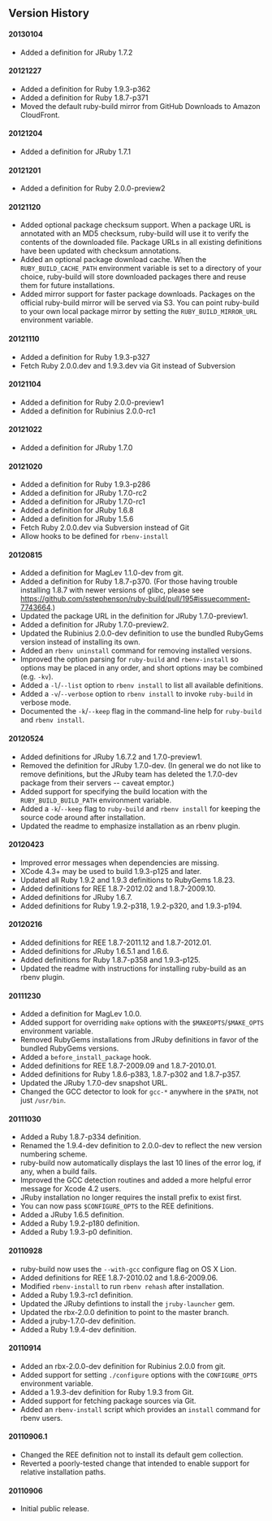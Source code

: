 ## Version History

#### 20130104
* Added a definition for JRuby 1.7.2

#### 20121227
* Added a definition for Ruby 1.9.3-p362
* Added a definition for Ruby 1.8.7-p371
* Moved the default ruby-build mirror from GitHub Downloads to Amazon
  CloudFront.

#### 20121204
* Added a definition for JRuby 1.7.1

#### 20121201
* Added a definition for Ruby 2.0.0-preview2

#### 20121120
* Added optional package checksum support. When a package URL is
  annotated with an MD5 checksum, ruby-build will use it to verify
  the contents of the downloaded file. Package URLs in all existing
  definitions have been updated with checksum annotations.
* Added an optional package download cache. When the
  `RUBY_BUILD_CACHE_PATH` environment variable is set to a directory
  of your choice, ruby-build will store downloaded packages there and
  reuse them for future installations.
* Added mirror support for faster package downloads. Packages on the
  official ruby-build mirror will be served via S3. You can point
  ruby-build to your own local package mirror by setting the
  `RUBY_BUILD_MIRROR_URL` environment variable.

#### 20121110
* Added a definition for Ruby 1.9.3-p327
* Fetch Ruby 2.0.0.dev and 1.9.3.dev via Git instead of Subversion

#### 20121104
* Added a definition for Ruby 2.0.0-preview1
* Added a definition for Rubinius 2.0.0-rc1

#### 20121022
* Added a definition for JRuby 1.7.0

#### 20121020

* Added a definition for Ruby 1.9.3-p286
* Added a definition for JRuby 1.7.0-rc2
* Added a definition for JRuby 1.7.0-rc1
* Added a definition for JRuby 1.6.8
* Added a definition for JRuby 1.5.6
* Fetch Ruby 2.0.0.dev via Subversion instead of Git
* Allow hooks to be defined for `rbenv-install`

#### 20120815

* Added a definition for MagLev 1.1.0-dev from git.
* Added a definition for Ruby 1.8.7-p370. (For those having trouble
  installing 1.8.7 with newer versions of glibc, please see
  https://github.com/sstephenson/ruby-build/pull/195#issuecomment-7743664.)
* Updated the package URL in the definition for JRuby 1.7.0-preview1.
* Added a definition for JRuby 1.7.0-preview2.
* Updated the Rubinius 2.0.0-dev definition to use the bundled
  RubyGems version instead of installing its own.
* Added an `rbenv uninstall` command for removing installed versions.
* Improved the option parsing for `ruby-build` and `rbenv-install` so
  options may be placed in any order, and short options may be
  combined (e.g. `-kv`).
* Added a `-l`/`--list` option to `rbenv install` to list all
  available definitions.
* Added a `-v`/`--verbose` option to `rbenv install` to invoke
  `ruby-build` in verbose mode.
* Documented the `-k`/`--keep` flag in the command-line help for
  `ruby-build` and `rbenv install`.

#### 20120524

* Added definitions for JRuby 1.6.7.2 and 1.7.0-preview1.
* Removed the definition for JRuby 1.7.0-dev. (In general we do not
  like to remove definitions, but the JRuby team has deleted the
  1.7.0-dev package from their servers -- caveat emptor.)
* Added support for specifying the build location with the
  `RUBY_BUILD_BUILD_PATH` environment variable.
* Added a `-k`/`--keep` flag to `ruby-build` and `rbenv install` for
  keeping the source code around after installation.
* Updated the readme to emphasize installation as an rbenv plugin.

#### 20120423

* Improved error messages when dependencies are missing.
* XCode 4.3+ may be used to build 1.9.3-p125 and later.
* Updated all Ruby 1.9.2 and 1.9.3 definitions to RubyGems 1.8.23.
* Added definitions for REE 1.8.7-2012.02 and 1.8.7-2009.10.
* Added definitions for JRuby 1.6.7.
* Added definitions for Ruby 1.9.2-p318, 1.9.2-p320, and 1.9.3-p194.

#### 20120216

* Added definitions for REE 1.8.7-2011.12 and 1.8.7-2012.01.
* Added definitions for JRuby 1.6.5.1 and 1.6.6.
* Added definitions for Ruby 1.8.7-p358 and 1.9.3-p125.
* Updated the readme with instructions for installing ruby-build as an
  rbenv plugin.

#### 20111230

* Added a definition for MagLev 1.0.0.
* Added support for overriding `make` options with the
  `$MAKEOPTS`/`$MAKE_OPTS` environment variable.
* Removed RubyGems installations from JRuby definitions in favor of
  the bundled RubyGems versions.
* Added a `before_install_package` hook.
* Added definitions for REE 1.8.7-2009.09 and 1.8.7-2010.01.
* Added definitions for Ruby 1.8.6-p383, 1.8.7-p302 and 1.8.7-p357.
* Updated the JRuby 1.7.0-dev snapshot URL.
* Changed the GCC detector to look for `gcc-*` anywhere in the
  `$PATH`, not just `/usr/bin`.

#### 20111030

* Added a Ruby 1.8.7-p334 definition.
* Renamed the 1.9.4-dev definition to 2.0.0-dev to reflect the new
  version numbering scheme.
* ruby-build now automatically displays the last 10 lines of the error
  log, if any, when a build fails.
* Improved the GCC detection routines and added a more helpful error
  message for Xcode 4.2 users.
* JRuby installation no longer requires the install prefix to exist
  first.
* You can now pass `$CONFIGURE_OPTS` to the REE definitions.
* Added a JRuby 1.6.5 definition.
* Added a Ruby 1.9.2-p180 definition.
* Added a Ruby 1.9.3-p0 definition.

#### 20110928

* ruby-build now uses the `--with-gcc` configure flag on OS X Lion.
* Added definitions for REE 1.8.7-2010.02 and 1.8.6-2009.06.
* Modified `rbenv-install` to run `rbenv rehash` after installation.
* Added a Ruby 1.9.3-rc1 definition.
* Updated the JRuby defintions to install the `jruby-launcher` gem.
* Updated the rbx-2.0.0 definition to point to the master branch.
* Added a jruby-1.7.0-dev definition.
* Added a Ruby 1.9.4-dev definition.

#### 20110914

* Added an rbx-2.0.0-dev definition for Rubinius 2.0.0 from git.
* Added support for setting `./configure` options with the
  `CONFIGURE_OPTS` environment variable.
* Added a 1.9.3-dev definition for Ruby 1.9.3 from Git.
* Added support for fetching package sources via Git.
* Added an `rbenv-install` script which provides an `install` command
  for rbenv users.

#### 20110906.1

* Changed the REE definition not to install its default gem
  collection.
* Reverted a poorly-tested change that intended to enable support for
  relative installation paths.

#### 20110906

 * Initial public release.
